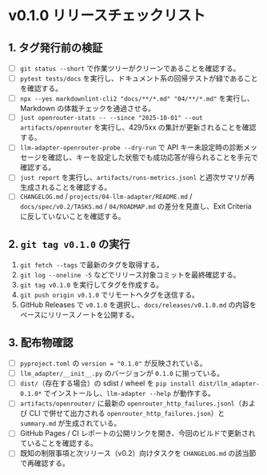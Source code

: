 # v0.1.0 リリースチェックリスト

## 1. タグ発行前の検証
- [ ] `git status --short` で作業ツリーがクリーンであることを確認する。
- [ ] `pytest tests/docs` を実行し、ドキュメント系の回帰テストが緑であることを確認する。
- [ ] `npx --yes markdownlint-cli2 "docs/**/*.md" "04/**/*.md"` を実行し、Markdown の体裁チェックを通過させる。
- [ ] `just openrouter-stats -- --since "2025-10-01" --out artifacts/openrouter` を実行し、429/5xx の集計が更新されることを確認する。
- [ ] `llm-adapter-openrouter-probe --dry-run` で API キー未設定時の診断メッセージを確認し、キーを設定した状態でも成功応答が得られることを手元で確認する。
- [ ] `just report` を実行し、`artifacts/runs-metrics.jsonl` と週次サマリが再生成されることを確認する。
- [ ] `CHANGELOG.md` / `projects/04-llm-adapter/README.md` / `docs/spec/v0.2/TASKS.md` / `04/ROADMAP.md` の差分を見直し、Exit Criteria に反していないことを確認する。

## 2. `git tag v0.1.0` の実行
1. `git fetch --tags` で最新のタグを取得する。
2. `git log --oneline -5` などでリリース対象コミットを最終確認する。
3. `git tag v0.1.0` を実行してタグを作成する。
4. `git push origin v0.1.0` でリモートへタグを送信する。
5. GitHub Releases で `v0.1.0` を選択し、`docs/releases/v0.1.0.md` の内容をベースにリリースノートを公開する。

## 3. 配布物確認
- [ ] `pyproject.toml` の `version = "0.1.0"` が反映されている。
- [ ] `llm_adapter/__init__.py` のバージョンが `0.1.0` に揃っている。
- [ ] `dist/`（存在する場合）の sdist / wheel を `pip install dist/llm_adapter-0.1.0*` でインストールし、`llm-adapter --help` が動作する。
- [ ] `artifacts/openrouter/` に最新の `openrouter_http_failures.jsonl`（および CLI で併せて出力される `openrouter_http_failures.json`）と `summary.md` が生成されている。
- [ ] GitHub Pages / CI レポートの公開リンクを開き、今回のビルドで更新されていることを確認する。
- [ ] 既知の制限事項と次リリース（v0.2）向けタスクを `CHANGELOG.md` の該当節で再確認する。
